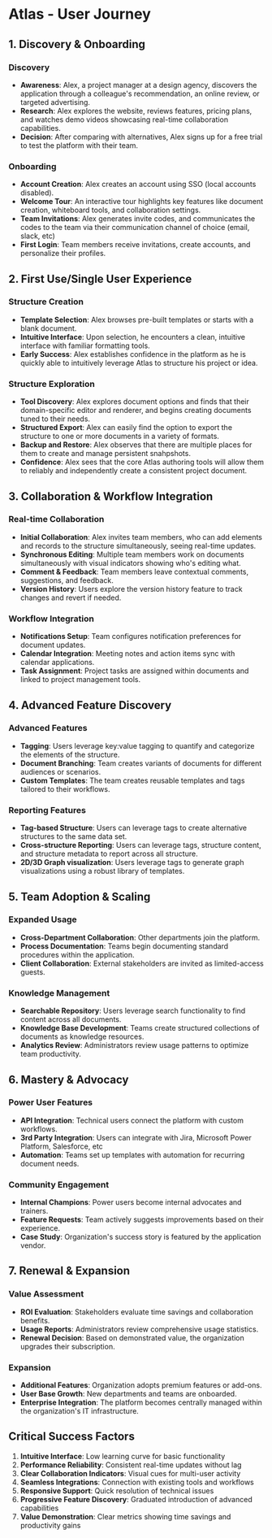 # Atlas - User Journey

## 1. Discovery & Onboarding

### Discovery
- **Awareness**: Alex, a project manager at a design agency, discovers the application through a colleague's recommendation, an online review, or targeted advertising.
- **Research**: Alex explores the website, reviews features, pricing plans, and watches demo videos showcasing real-time collaboration capabilities.
- **Decision**: After comparing with alternatives, Alex signs up for a free trial to test the platform with their team.

### Onboarding
- **Account Creation**: Alex creates an account using SSO (local accounts disabled).
- **Welcome Tour**: An interactive tour highlights key features like document creation, whiteboard tools, and collaboration settings.
- **Team Invitations**: Alex generates invite codes, and communicates the codes to the team via their communication channel of choice (email, slack, etc)
- **First Login**: Team members receive invitations, create accounts, and personalize their profiles.

## 2. First Use/Single User Experience

### Structure Creation
- **Template Selection**: Alex browses pre-built templates or starts with a blank document.
- **Intuitive Interface**: Upon selection, he encounters a clean, intuitive interface with familiar formatting tools.
- **Early Success**: Alex establishes confidence in the platform as he is quickly able to intuitively leverage Atlas to structure his project or idea.

### Structure Exploration
- **Tool Discovery**: Alex explores document options and finds that their domain-specific editor and renderer, and begins creating documents tuned to their needs.
- **Structured Export**: Alex can easily find the option to export the structure to one or more documents in a variety of formats.
- **Backup and Restore**:  Alex observes that there are multiple places for them to create and manage persistent snahpshots.
- **Confidence**: Alex sees that the core Atlas authoring tools will allow them to reliably and independently create a consistent project document.

## 3. Collaboration & Workflow Integration

### Real-time Collaboration
- **Initial Collaboration**: Alex invites team members, who can add elements and records to the structure simultaneously, seeing real-time updates.
- **Synchronous Editing**: Multiple team members work on documents simultaneously with visual indicators showing who's editing what.
- **Comment & Feedback**: Team members leave contextual comments, suggestions, and feedback.
- **Version History**: Users explore the version history feature to track changes and revert if needed.

### Workflow Integration
- **Notifications Setup**: Team configures notification preferences for document updates.
- **Calendar Integration**: Meeting notes and action items sync with calendar applications.
- **Task Assignment**: Project tasks are assigned within documents and linked to project management tools.

## 4. Advanced Feature Discovery

### Advanced Features
- **Tagging**: Users leverage key:value tagging to quantify and categorize the elements of the structure.
- **Document Branching**: Team creates variants of documents for different audiences or scenarios.
- **Custom Templates**: The team creates reusable templates and tags tailored to their workflows.

### Reporting Features
- **Tag-based Structure**: Users can leverage tags to create alternative structures to the same data set.
- **Cross-structure Reporting**: Users can leverage tags, structure content, and structure metadata to report across all structure.
- **2D/3D Graph visualization**: Users leverage tags to generate graph visualizations using a robust library of templates.

## 5. Team Adoption & Scaling

### Expanded Usage
- **Cross-Department Collaboration**: Other departments join the platform.
- **Process Documentation**: Teams begin documenting standard procedures within the application.
- **Client Collaboration**: External stakeholders are invited as limited-access guests.

### Knowledge Management
- **Searchable Repository**: Users leverage search functionality to find content across all documents.
- **Knowledge Base Development**: Teams create structured collections of documents as knowledge resources.
- **Analytics Review**: Administrators review usage patterns to optimize team productivity.

## 6. Mastery & Advocacy

### Power User Features
- **API Integration**: Technical users connect the platform with custom workflows.
- **3rd Party Integration**:  Users can integrate with Jira, Microsoft Power Platform, Salesforce, etc
- **Automation**: Teams set up templates with automation for recurring document needs.

### Community Engagement
- **Internal Champions**: Power users become internal advocates and trainers.
- **Feature Requests**: Team actively suggests improvements based on their experience.
- **Case Study**: Organization's success story is featured by the application vendor.

## 7. Renewal & Expansion

### Value Assessment
- **ROI Evaluation**: Stakeholders evaluate time savings and collaboration benefits.
- **Usage Reports**: Administrators review comprehensive usage statistics.
- **Renewal Decision**: Based on demonstrated value, the organization upgrades their subscription.

### Expansion
- **Additional Features**: Organization adopts premium features or add-ons.
- **User Base Growth**: New departments and teams are onboarded.
- **Enterprise Integration**: The platform becomes centrally managed within the organization's IT infrastructure.

## Critical Success Factors

1. **Intuitive Interface**: Low learning curve for basic functionality
2. **Performance Reliability**: Consistent real-time updates without lag
3. **Clear Collaboration Indicators**: Visual cues for multi-user activity
4. **Seamless Integrations**: Connection with existing tools and workflows
5. **Responsive Support**: Quick resolution of technical issues
6. **Progressive Feature Discovery**: Graduated introduction of advanced capabilities
7. **Value Demonstration**: Clear metrics showing time savings and productivity gains
